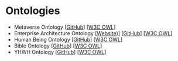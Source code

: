 # Ontologies

* Metaverse Ontology [[GitHub]()] [[W3C OWL]()]
* Enterprise Architecture Ontology [[Website](https://zombiemaker.github.io/enterprise-architecture-ontology))] [[GitHub](https://github.com/zombiemaker/enterprise-architecture-ontology)] [[W3C OWL](https://raw.githubusercontent.com/zombiemaker/enterprise-architecture-ontology/main/ea.owl)]
* Human Being Ontology [[GitHub]()] [[W3C OWL]()]
* Bible Ontology [[GitHub]()] [[W3C OWL]()]
* YHWH Ontology [[GitHub]()] [[W3C OWL]()]